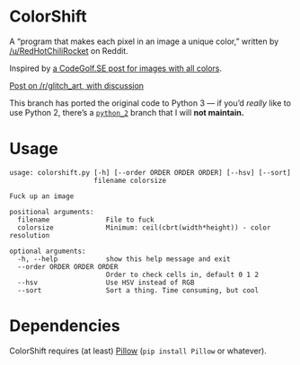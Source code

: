 # ColorShift

A “program that makes each pixel in an image a unique color,” written by
[/u/RedHotChiliRocket][1] on Reddit.

Inspired by [a CodeGolf.SE post for images with all colors][2].

[Post on /r/glitch_art, with discussion][3]

This branch has ported the original code to Python 3 — if you’d *really* like
to use Python 2, there’s a [`python_2`][5] branch that I will **not
maintain.**

# Usage

```
usage: colorshift.py [-h] [--order ORDER ORDER ORDER] [--hsv] [--sort]
                     filename colorsize

Fuck up an image

positional arguments:
  filename              File to fuck
  colorsize             Minimum: ceil(cbrt(width*height)) - color resolution

optional arguments:
  -h, --help            show this help message and exit
  --order ORDER ORDER ORDER
                        Order to check cells in, default 0 1 2
  --hsv                 Use HSV instead of RGB
  --sort                Sort a thing. Time consuming, but cool
```

# Dependencies

ColorShift requires (at least) [Pillow][4] (`pip install Pillow` or whatever).

[1]: https://www.reddit.com/user/RedHotChiliRocket
[2]: https://codegolf.stackexchange.com/questions/22144/images-with-all-colors
[3]: https://www.reddit.com/r/glitch_art/comments/6ltv7m/i_wrote_a_program_that_makes_each_pixel_in_an/
[4]: https://pillow.readthedocs.io/en/latest/index.html
[5]: tree/python_2
